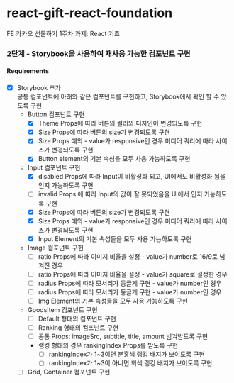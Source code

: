 # react-gift-react-foundation
FE 카카오 선물하기 1주차 과제: React 기초

### 2단계 - Storybook을 사용하여 재사용 가능한 컴포넌트 구현

#### Requirements
- [x] Storybook 추가<br>
공통 컴포넌트에 아래와 같은 컴포넌트를 구현하고, Storybook에서 확인 할 수 있도록 구현
  - Button 컴포넌트 구현
    - [x] Theme Props에 따라 버튼의 컬러와 디자인이 변경되도록 구현
    - [x] Size Props에 따라 버튼의 size가 변경되도록 구현
    - [x] Size Props 예외 - value가 responsive인 경우 미디어 쿼리에 따라 사이즈가 변경되도록 구현
    - [x] Button element의 기본 속성을 모두 사용 가능하도록 구현

  - Input 컴포넌트 구현
    - [x] disabled Props에 따라 Input이 비활성화 되고, UI에서도 비활성화 됨을 인지 가능하도록 구현
    - [ ] invalid Props 에 따라 Input의 값이 잘 못되었음을 UI에서 인지 가능하도록 구현
    - [x] Size Props에 따라 버튼의 size가 변경되도록 구현
    - [x] Size Props 예외 - value가 responsive인 경우 미디어 쿼리에 따라 사이즈가 변경되도록 구현
    - [x] Input Element의 기본 속성들을 모두 사용 가능하도록 구현

  - Image 컴포넌트 구현
    - [ ] ratio Props에 따라 이미지 비율을 설정 - value가 number로 16/9로 넘겨진 경우
    - [ ] ratio Props에 따라 이미지 비율을 설정 - value가 square로 설정한 경우
    - [ ] radius Props에 따라 모서리가 둥글게 구현 - value가 number인 경우
    - [ ] radius Props에 따라 모서리가 둥글게 구현 - value가 number인 경우
    - [ ] Img Element의 기본 속성들을 모두 사용 가능하도록 구현

  - GoodsItem 컴포넌트 구현
    - [ ] Default 형태의 컴포넌트 구현
    - [ ] Ranking 형태의 컴포넌트 구현
    - [ ] 공통 Props: imageSrc, subtitle, title, amount 넘겨받도록 구현
    - 랭킹 형태의 경우 rankingIndex Props를 받도록 구현
      - [ ] rankingIndex가 1~3이면 분홍색 랭킹 배지가 보이도록 구현
      - [ ] rankingIndex가 1~3이 아니면 회색 랭킹 배지가 보이도록 구현

  - [ ] Grid, Container 컴포넌트 구현